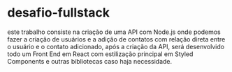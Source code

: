 # desafio-fullstack
este trabalho consiste na criação de uma API com Node.js onde podemos fazer a criação de usuários e a adição de contatos com relação direta entre o usuário e o contato adicionado, após a criação da API, será desenvolvido todo um Front End em React com estilização principal em Styled Components e outras bibliotecas caso haja necessidade.
